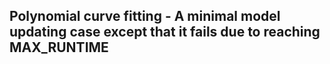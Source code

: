 ## Polynomial curve fitting - A minimal model updating case except that it fails due to reaching MAX_RUNTIME

